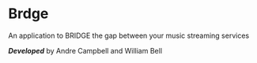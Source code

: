 # Brdge
An application to BRIDGE the gap between your music streaming services

***Developed*** by Andre Campbell and William Bell
